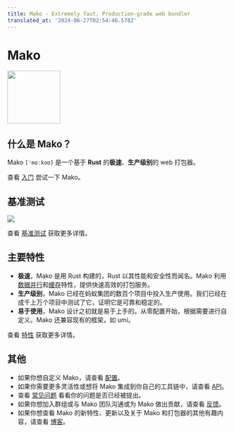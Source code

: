 ```yaml
---
title: Mako - Extremely fast, Production-grade web bundler
translated_at: '2024-06-27T02:54:46.578Z'
---
```


# Mako

<img src="https://img.alicdn.com/imgextra/i4/O1CN01dvFN0j1e2rYBJpJGJ_!!6000000003814-2-tps-2048-2048.png" width="120" height="120" />

## 什么是 Mako？

Mako `['mɑːkoʊ]` 是一个基于 **Rust** 的**极速**、**生产级别**的 web 打包器。

查看 [入门](./docs/getting-started) 尝试一下 Mako。

## 基准测试

![](https://res.cloudinary.com/sorrycc/image/upload/v1717062514/blog/smnzhuk1.png)

查看 [基准测试](./blog/benchmark) 获取更多详情。

## 主要特性

- **极速**，Mako 是用 Rust 构建的，Rust 以其性能和安全性而闻名。Mako 利用[数据并行](https://crates.io/crates/rayon)和[缓存](https://crates.io/crates/cached)特性，提供快速高效的打包服务。
- **生产级别**，Mako 已经在蚂蚁集团的数百个项目中投入生产使用。我们已经在成千上万个项目中测试了它，证明它是可靠和稳定的。
- **易于使用**，Mako 设计之初就是易于上手的。从零配置开始，根据需要进行自定义。Mako 还兼容现有的框架，如 umi。

查看 [特性](./docs/features) 获取更多详情。

## 其他

- 如果你想自定义 Mako，请查看 [配置](./docs/config)。
- 如果你需要更多灵活性或想将 Mako 集成到你自己的工具链中，请查看 [API](./docs/api)。
- 查看 [常见问题](./docs/faq) 看看你的问题是否已经被提出。
- 如果你想加入群组或与 Mako 团队沟通或为 Mako 做出贡献，请查看 [反馈](./docs/feedback)。
- 如果你想查看 Mako 的新特性、更新以及关于 Mako 和打包器的其他有趣内容，请查看 [博客](/blog)。
